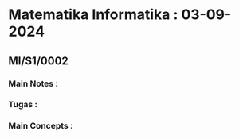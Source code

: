 # Matematika Informatika : 03-09-2024
## MI/S1/0002

### Main Notes :

### Tugas :

### Main Concepts :

